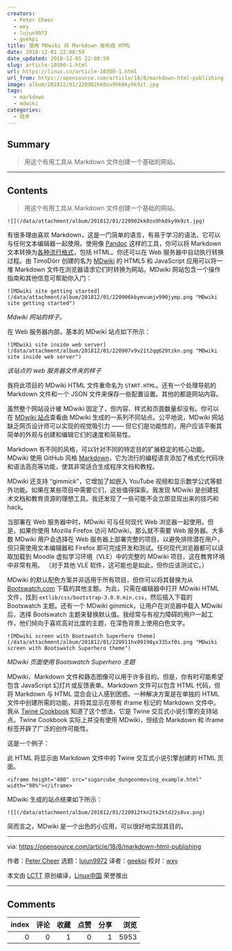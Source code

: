 ```yaml
---
creators:
  - Peter Cheer
  - wxy
  - lujun9972
  - geekpi
title: 使用 MDwiki 将 Markdown 发布成 HTML
date: 2018-12-01 22:08:59
date_updated: 2018-12-01 22:08:59
slug: article-10300-1.html
url: https://linux.cn/article-10300-1.html
url_from: https://opensource.com/article/18/8/markdown-html-publishing
image: album/201812/01/220902kk0zo9hk0ky9k9zt.jpg
tags:
  - markdown
  - mdwiki
categories:
  - 技术
---
```


## Summary

> 用这个有用工具从 Markdown 文件创建一个基础的网站。

***

<!-- more -->

## Contents

> 
> 用这个有用工具从 Markdown 文件创建一个基础的网站。
> 
> 
> 

`![](/data/attachment/album/201812/01/220902kk0zo9hk0ky9k9zt.jpg)`

有很多理由喜欢 Markdown，这是一门简单的语言，有易于学习的语法，它可以与任何文本编辑器一起使用。使用像 [Pandoc](https://pandoc.org/) 这样的工具，你可以将 Markdown 文本转换为[各种流行格式](https://opensource.com/downloads/pandoc-cheat-sheet)，包括 HTML。你还可以在 Web 服务器中自动执行转换过程。由 TimoDörr 创建的名为 [MDwiki](http://dynalon.github.io/mdwiki/#!index.md) 的 HTML5 和 JavaScript 应用可以将一堆 Markdown 文件在浏览器请求它们时转换为网站。MDwiki 网站包含一个操作指南和其他信息可帮助你入门：

`![MDwiki site getting started](/data/attachment/album/201812/01/220906kbymvumjv990jymp.png "MDwiki site getting started")`

*Mdwiki 网站的样子。*

在 Web 服务器内部，基本的 MDwiki 站点如下所示：

`![MDwiki site inside web server](/data/attachment/album/201812/01/220907v9v21t2qq629tzkn.png "MDwiki site inside web server")`

*该站点的 web 服务器文件夹的样子*

我将此项目的 MDwiki HTML 文件重命名为 `START.HTML`。还有一个处理导航的 Markdown 文件和一个 JSON 文件来保存一些配置设置。其他的都是网站内容。

虽然整个网站设计被 MDwiki 固定了，但内容、样式和页面数量却没有。你可以在 [MDwiki 站点](http://dynalon.github.io/mdwiki/#!examples.md)查看由 MDwiki 生成的一系列不同站点。公平地说，MDwiki 网站缺乏网页设计师可以实现的视觉吸引力 —— 但它们是功能性的，用户应该平衡其简单的外观与创建和编辑它们的速度和简易性。

Markdown 有不同的风格，可以针对不同的特定目的扩展稳定的核心功能。MDwiki 使用 GitHub 风格 [Markdown](https://guides.github.com/features/mastering-markdown/)，它为流行的编程语言添加了格式化代码块和语法高亮等功能，使其非常适合生成程序文档和教程。

MDwiki 还支持 “gimmick”，它增加了如嵌入 YouTube 视频和显示数学公式等额外功能。如果在某些项目中需要它们，这些值得探索。我发现 MDwiki 是创建技术文档和教育资源的理想工具。我还发现了一些可能不会立即显现出来的技巧和 hack。

当部署在 Web 服务器中时，MDwiki 可与任何现代 Web 浏览器一起使用。但是，如果你使用 Mozilla Firefox 访问 MDwiki，那么就不需要 Web 服务器。大多数 MDwiki 用户会选择在 Web 服务器上部署完整的项目，以避免排除潜在用户，但只需使用文本编辑器和 Firefox 即可完成开发和测试。任何现代浏览器都可以读取加载到 Moodle 虚拟学习环境（VLE）中的完整的 MDwiki 项目，这在教育环境中非常有用。 （对于其他 VLE 软件，这可能也是如此，但你应该测试它。）

MDwiki 的默认配色方案并非适用于所有项目，但你可以将其替换为从 [Bootswatch.com](https://bootswatch.com/) 下载的其他主题。为此，只需在编辑器中打开 MDwiki HTML 文件，找到 `extlib/css/bootstrap-3.0.0.min.css`，然后插入下载的 Bootswatch 主题。还有一个 MDwiki gimmick，让用户在浏览器中载入 MDwiki 后，选择 Bootswatch 主题来替换默认值。我经常与有视力障碍的用户一起工作，他们倾向于喜欢高对比度的主题，在深色背景上使用白色文字。

`![MDwiki screen with Bootswatch Superhero theme](/data/attachment/album/201812/01/220911hx09198yx335xf0i.png "MDwiki screen with Bootswatch Superhero theme")`

*MDwiki 页面使用 Bootswatch Superhero 主题*

MDwiki、Markdown 文件和静态图像可以用于许多目的。但是，你有时可能希望包含 JavaScript 幻灯片或反馈表单。Markdown 文件可以包含 HTML 代码，但将 Markdown 与 HTML 混合会让人感到困惑。一种解决方案是在单独的 HTML 文件中创建所需的功能，并将其显示在带有 iframe 标记的 Markdown 文件中。我从 [Twine Cookbook](https://github.com/iftechfoundation/twine-cookbook) 知道了这个想法，它是 Twine 交互式小说引擎的支持站点。Twine Cookbook 实际上并没有使用 MDwiki，但结合 Markdown 和 iframe 标签开辟了广泛的创作可能性。

这是一个例子：

此 HTML 将显示由 Markdown 文件中的 Twine 交互式小说引擎创建的 HTML 页面。

```shell
<iframe height="400" src="sugarcube_dungeonmoving_example.html" width="90%"></iframe>
```

MDwiki 生成的站点结果如下所示：

`![](/data/attachment/album/201812/01/220912tkn2tk2ktd22s8vx.png)`

简而言之，MDwiki 是一个出色的小应用，可以很好地实现其目的。

---

via: <https://opensource.com/article/18/8/markdown-html-publishing>

作者：[Peter Cheer](https://opensource.com/users/petercheer) 选题：[lujun9972](https://github.com/lujun9972) 译者：[geekpi](https://github.com/geekpi) 校对：[wxy](https://github.com/wxy)

本文由 [LCTT](https://github.com/LCTT/TranslateProject) 原创编译，[Linux中国](https://linux.cn/) 荣誉推出

***

## Comments


|   index |   评论 |   收藏 |   点赞 |   分享 |   浏览 |
|--------:|-------:|-------:|-------:|-------:|-------:|
|       0 |      0 |      1 |      0 |      1 |   5953 |
